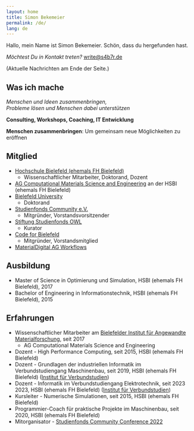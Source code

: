```yaml
---
layout: home
title: Simon Bekemeier
permalink: /de/
lang: de
---
```


Hallo, mein Name ist Simon Bekemeier. Schön, dass du hergefunden hast.

*Möchtest Du in Kontakt treten?* [write@s4b7r.de](mailto:write@s4b7r.de)

(Aktuelle Nachrichten am Ende der Seite.)

## Was ich mache

*Menschen und Ideen zusammenbringen,* <br>
*Probleme lösen und Menschen dabei unterstützen*

**Consulting, Workshops, Coaching, IT Entwicklung**

**Menschen zusammenbringen**: Um gemeinsam neue Möglichkeiten zu eröffnen

## Mitglied

- [Hochschule Bielefeld (ehemals FH Bielefeld)](https://www.hsbi.de/)
    - Wissenschaftlicher Mitarbeiter, Doktorand, Dozent
- [AG Computational Materials Science and Engineering](https://www.hsbi.de/ium/forschung/arbeitsgruppen/computational-materials-science-and-engineering) an der HSBI (ehemals FH Bielefeld)
- [Bielefeld University](https://www.uni-bielefeld.de/)
    - Doktorand
- [Studienfonds Community e.V.](https://studienfondscommunity.de/)
    - Mitgründer, Vorstandsvorsitzender
- [Stiftung Studienfonds OWL](https://www.studienfonds-owl.de/)
    - Kurator
- [Code for Bielefeld](https://codefor.de/bielefeld/)
    - Mitgründer, Vorstandsmitglied
- [MaterialDigital AG Workflows](https://www.materialdigital.de/workflows/)

## Ausbildung

- Master of Science in Optimierung und Simulation, HSBI (ehemals FH Bielefeld), 2017
- Bachelor of Engineering in Informationstechnik, HSBI (ehemals FH Bielefeld), 2015

## Erfahrungen

- Wissenschaftlicher Mitarbeiter am [Bielefelder Institut für Angewandte Materialforschung](https://www.hsbi.de/bifam), seit 2017
    - AG Computational Materials Science and Engineering
- Dozent - High Performance Computing, seit 2015, HSBI (ehemals FH Bielefeld)
- Dozent - Grundlagen der industriellen Informatik im Verbundstudiengang Maschinenbau, seit 2019, HSBI (ehemals FH Bielefeld) ([Institut für Verbundstudien](https://www.verbundstudium.de/))
- Dozent - Informatik im Verbundstudiengang Elektrotechnik, seit 2023 2023, HSBI (ehemals FH Bielefeld) ([Institut für Verbundstudien](https://www.verbundstudium.de/))
- Kursleiter - Numerische Simulationen, seit 2015, HSBI (ehemals FH Bielefeld)
- Programmier-Coach für praktische Projekte im Maschinenbau, seit 2020, HSBI (ehemals FH Bielefeld)
- Mitorganisator - [Studienfonds Community Conference 2022](https://studienfondscommunity.de/kick-off-gelungen-die-studienfonds-community-conference-2022/)
